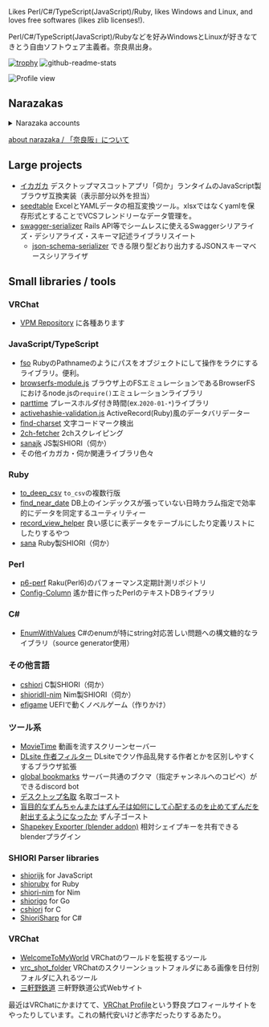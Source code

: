 Likes Perl/C#/TypeScript(JavaScript)/Ruby, likes Windows and Linux, and loves free softwares (likes zlib licenses!).

Perl/C#/TypeScript(JavaScript)/Rubyなどを好みWindowsとLinuxが好きなてきとう自由ソフトウェア主義者。奈良県出身。

[![trophy](https://github-profile-trophy.vercel.app/?username=Narazaka)](https://github.com/ryo-ma/github-profile-trophy)
![github-readme-stats](https://github-readme-stats.vercel.app/api?username=narazaka&show_icons=true)

![Profile view](https://komarev.com/ghpvc/?username=Narazaka)

## Narazakas

<details>
<summary>Narazaka accounts</summary>

- [Website(old): 原色奈良阪](https://narazaka.net/)
- [Blog: Narazaka::Blog](https://narazaka.hatenablog.jp/)
- [Twitter: @narazaka](https://twitter.com/narazaka)
- [Bluesky: @narazaka](https://bsky.app/profile/narazaka.bsky.social)
- [Misskey.io: @narazaka](https://misskey.io/@narazaka)
- [にりらみすきー部: @narazaka](https://misskey.niri.la/@narazaka)
- [くるっぷ: @narazaka](https://crepu.net/user/narazaka)
- [Speaker Deck: Narazaka](https://speakerdeck.com/Narazaka)
- [Github: Narazaka](https://github.com/Narazaka)
- [Gitlab: Narazaka](https://gitlab.com/Narazaka)
- [Launchpad: narazaka](https://launchpad.net/~narazaka)
- [CPAN: NARAZAKA](http://search.cpan.org/~narazaka/)
- [npm: narazaka](https://www.npmjs.com/~narazaka)
- [Rubygems: Narazaka](https://rubygems.org/profiles/Narazaka)
- [NuGet: narazaka](https://www.nuget.org/profiles/narazaka)
- [VRChat: narazaka](https://vrchat.com/home/user/usr_bc62f4df-3c06-4c5a-b879-ac6f098d8e58)
- [cluster: narazaka](https://cluster.mu/u/narazaka)
- [Pixiv: 奈良阪](http://www.pixiv.net/member.php?id=827022)
- [Pixiv FANBOX: 奈良阪](https://www.pixiv.net/fanbox/creator/827022)
- [TINAMI: Narazaka](http://www.tinami.com/profile/189291)
- freenode(inactive): Narazaka

</details>

[about narazaka / 「奈良阪」について](about_narazaka.md)

## Large projects

- [イカガカ](http://ikagaka.github.io/Ikagaka.demo/) デスクトップマスコットアプリ「伺か」ランタイムのJavaScript製ブラウザ互換実装（表示部分以外を担当）
- [seedtable](https://github.com/seed-ui/seedtable) ExcelとYAMLデータの相互変換ツール。xlsxではなくyamlを保存形式とすることでVCSフレンドリーなデータ管理を。
- [swagger-serializer](https://github.com/Narazaka/swagger-serializer) Rails API等でシームレスに使えるSwaggerシリアライズ・デシリアライズ・スキーマ記述ライブラリスイート
  - [json-schema-serializer](https://github.com/Narazaka/json-schema-serializer) できる限り型どおり出力するJSONスキーマベースシリアライザ

## Small libraries / tools

### VRChat

- [VPM Repository](https://vpm.narazaka.net) に各種あります

### JavaScript/TypeScript

- [fso](https://github.com/Narazaka/fso) RubyのPathnameのようにパスをオブジェクトにして操作をラクにするライブラリ。便利。
- [browserfs-module.js](https://github.com/Narazaka/browserfs-module.js) ブラウザ上のFSエミュレーションであるBrowserFSにおけるnode.jsの`require()`エミュレーションライブラリ
- [parttime](https://github.com/Narazaka/parttime) プレースホルダ付き時間(ex.`2020-01-*`)ライブラリ
- [activehashie-validation.js](https://github.com/Narazaka/activehashie-validation.js) ActiveRecord(Ruby)風のデータバリデーター
- [find-charset](https://github.com/Narazaka/find-charset) 文字コードマーク検出
- [2ch-fetcher](https://github.com/Narazaka/2ch-fetcher) 2chスクレイピング
- [sanajk](https://github.com/Narazaka/sanajk) JS製SHIORI（伺か）
- その他イカガカ・伺か関連ライブラリ色々

### Ruby
- [to_deep_csv](https://github.com/Narazaka/to_deep_csv) `to_csv`の複数行版
- [find_near_date](https://github.com/Narazaka/find_near_date) DB上のインデックスが張っていない日時カラム指定で効率的にデータを同定するユーティリティー
- [record_view_helper](https://github.com/Narazaka/record_view_helper) 良い感じに表データをテーブルにしたり定義リストにしたりするやつ
- [sana](https://github.com/Narazaka/sana) Ruby製SHIORI（伺か）

### Perl
- [p6-perf](https://github.com/Narazaka/p6-perf) Raku(Perl6)のパフォーマンス定期計測リポジトリ
- [Config-Column](https://github.com/Narazaka/Config-Column) 遙か昔に作ったPerlのテキストDBライブラリ

### C#

- [EnumWithValues](https://github.com/Narazaka/EnumWithValues) C#のenumが特にstring対応苦しい問題への構文糖的なライブラリ（source generator使用）

### その他言語

- [cshiori](http://narazaka.github.io/cshiori/) C製SHIORI（伺か）
- [shioridll-nim](https://github.com/Narazaka/shioridll-nim) Nim製SHIORI（伺か）
- [efigame](https://github.com/Narazaka/efigame) UEFIで動くノベルゲーム（作りかけ）

### ツール系

- [MovieTime](https://github.com/Narazaka/MovieTime) 動画を流すスクリーンセーバー
- [DLsite 作者フィルター](https://github.com/Narazaka/dlsite-maker-filter-chrome-extension) DLsiteでクソ作品乱発する作者とかを区別しやすくするブラウザ拡張
- [global bookmarks](https://github.com/Narazaka/discord-global-bookmarks) サーバー共通のブクマ（指定チャンネルへのコピペ）ができるdiscord bot
- [デスクトップ名取](https://github.com/Narazaka/desktop-natori) 名取ゴースト
- [盲目的なずんちゃんまたはずん子は如何にして心配するのを止めてずんだを射出するようになったか](https://github.com/Narazaka/Ikagaka.demo.zunko) ずん子ゴースト
- [Shapekey Exporter (blender addon)](https://github.com/Narazaka/blender-shapekey-exporter) 相対シェイプキーを共有できるblenderプラグイン

### SHIORI Parser libraries

- [shiorijk](https://github.com/Narazaka/shiorijk) for JavaScript
- [shioruby](https://github.com/Narazaka/shioruby) for Ruby
- [shiori-nim](https://github.com/Narazaka/shiori-nim) for Nim
- [shiorigo](https://github.com/Narazaka/shiorigo) for Go
- [cshiori](https://github.com/Narazaka/cshiori) for C
- [ShioriSharp](https://github.com/Narazaka/ShioriSharp) for C#

### VRChat

- [WelcomeToMyWorld](https://github.com/Narazaka/WelcomeToMyWorld) VRChatのワールドを監視するツール
- [vrc_shot_folder](https://github.com/Narazaka/vrc_shot_folder) VRChatのスクリーンショットフォルダにある画像を日付別フォルダに入れるツール
- [三軒野鉄道](https://narazaka.github.io/sangenya/) 三軒野鉄道公式Webサイト

最近はVRChatにかまけてて、[VRChat Profile](https://vrcprofile.com/)という野良プロフィールサイトをやったりしています。これの鯖代安いけど赤字だったりするあたり。

